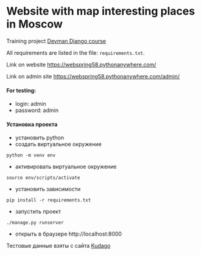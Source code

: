 # Website with map interesting places in Moscow 

Training project [Devman Django course](https://dvmn.org/modules/django/)  

All requirements are listed in the file: `requirements.txt`.

Link on website https://webspring58.pythonanywhere.com/

Link on admin site https://webspring58.pythonanywhere.com/admin/

#### For testing:
- login: admin
- password: admin

#### Установка проекта

- установить python
- создать виртуальное окружение 
```shell script
python -m venv env
```
- активировать виртуальное окружение
```shell script
source env/scripts/activate
```
- установить зависимости
```shell script
pip install -r requirements.txt
```
- запустить проект
```shell script
./manage.py runserver
```
- открыть в браузере http://localhost:8000


Тестовые данные взяты с сайта [Kudago](https://kudago.com/)
